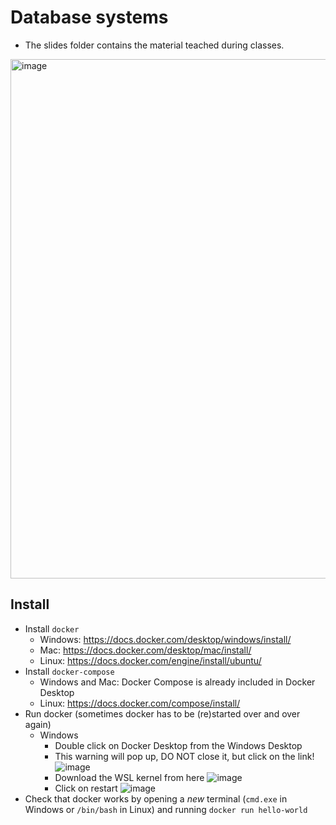 # Database systems

- The slides folder contains the material teached during classes.

<img width="831" alt="image" src="https://user-images.githubusercontent.com/41596745/203931143-aa69e1e1-643f-45cb-8ea2-14b723fafa0e.png">

## Install

- Install `docker`
    - Windows: https://docs.docker.com/desktop/windows/install/
    - Mac: https://docs.docker.com/desktop/mac/install/
    - Linux: https://docs.docker.com/engine/install/ubuntu/
- Install `docker-compose`
    - Windows and Mac: Docker Compose is already included in Docker Desktop
    - Linux: https://docs.docker.com/compose/install/
- Run docker (sometimes docker has to be (re)started over and over again)
    - Windows
        - Double click on Docker Desktop from the Windows Desktop
        - This warning will pop up, DO NOT close it, but click on the link!
        ![image](https://user-images.githubusercontent.com/41596745/203927854-f3ec2e5f-c35d-4931-bb0e-157911bfea1e.png)
        - Download the WSL kernel from here
        ![image](https://user-images.githubusercontent.com/41596745/203928010-a23705b5-7036-4afe-a046-5ade2b5efdf7.png)
        - Click on restart
        ![image](https://user-images.githubusercontent.com/41596745/203928081-e18e4a5e-f4d8-47c2-a333-04613599de8d.png)
- Check that docker works by opening a *new* terminal (`cmd.exe` in Windows or `/bin/bash` in Linux) and running `docker run hello-world`
